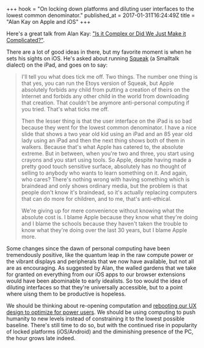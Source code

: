 +++
hook = "On locking down platforms and diluting user interfaces to the lowest common denominator."
published_at = 2017-01-31T16:24:49Z
title = "Alan Kay on Apple and iOS"
+++

Here's a great talk from Alan Kay: ["Is it Complex or Did
We Just Make it Complicated?"][talk].

There are a lot of good ideas in there, but my favorite
moment is when he sets his sights on iOS. He's asked about
running [Squeak][squeak] (a Smalltalk dialect) on the iPad,
and goes on to say:

> I'll tell you what does tick me off. Two things. The
> number one thing is that yes, you can run the Etoys
> version of Squeak, but Apple absolutely forbids any child
> from putting a creation of theirs on the Internet and
> forbids any other child in the world from downloading
> that creation. That couldn't be anymore anti-personal
> computing if you tried. That's what ticks me off.
>
> Then the lesser thing is that the user interface on the
> iPad is so bad because they went for the lowest common
> denominator. I have a nice slide that shows a two year
> old kid using an iPad and an 85 year old lady using an
> iPad and then the next thing shows both of them in
> walkers. Because that's what Apple has catered to, the
> absolute extreme. But in between, when you're two and
> three, you start using crayons and you start using tools.
> So Apple, despite having made a pretty good touch
> sensitive surface, absolutely has no thought of selling
> to anybody who wants to learn something on it. And again,
> who cares? There's nothing wrong with having something
> which is braindead and only shows ordinary media, but the
> problem is that people don't know it's braindead, so it's
> actually replacing computers that can do more for
> children, and to me, that's anti-ethical.
>
> We're giving up for mere convenience without knowing what
> the absolute cost is. I blame Apple because they know
> what they're doing and I blame the schools because they
> haven't taken the trouble to know what they're doing over
> the last 30 years, but I blame Apple more.

Some changes since the dawn of personal computing have been
tremendously positive, like the quantum leap in the raw
compute power or the vibrant displays and peripherals that
we now have available, but not all are as encouraging. As
suggested by Alan, the walled gardens that we take for
granted on everything from our iOS apps to our browser
extensions would have been abominable to early idealists.
So too would the idea of diluting interfaces so that
they're universally accessible, but to a point where uisng
them to be productive is hopeless.

We should be thinking about re-opening computation and
[rebooting our UX design to optimize for power
users](/interfaces). We should be using computing to push
humanity to new levels instead of constraining it to the
lowest possible baseline. There's still time to do so, but
with the continued rise in popularity of locked platforms
(iOS/Android) and the diminishing presence of the PC, the
hour grows late indeed.

[talk]: https://www.youtube.com/watch?v=ubaX1Smg6pY
[squeak]: https://en.wikipedia.org/wiki/Squeak
